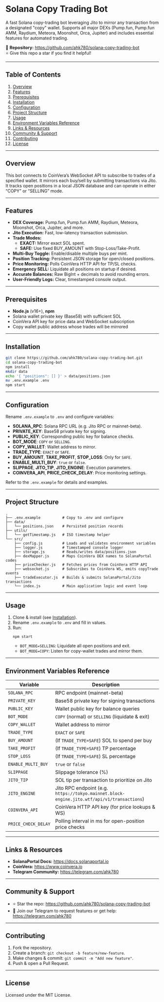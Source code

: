 # Solana Copy Trading Bot

A fast Solana copy-trading bot leveraging Jito to mirror any transaction from a designated "copy" wallet. Supports all major DEXs (Pump.fun, Pump.fun AMM, Raydium, Meteora, Moonshot, Orca, Jupiter) and includes essential features for automated trading.

🔗 **Repository:** https://github.com/ahk780/solana-copy-trading-bot  
⭐ Give this repo a star if you find it helpful!  

---

## Table of Contents

1. [Overview](#overview)  
2. [Features](#features)  
3. [Prerequisites](#prerequisites)  
4. [Installation](#installation)  
5. [Configuration](#configuration)  
6. [Project Structure](#project-structure)  
7. [Usage](#usage)  
8. [Environment Variables Reference](#environment-variables-reference)  
9. [Links & Resources](#links--resources)  
10. [Community & Support](#community--support)  
11. [Contributing](#contributing)  
12. [License](#license)  

---

## Overview

This bot connects to CoinVera’s WebSocket API to subscribe to trades of a specified wallet. It mirrors each buy/sell by submitting transactions via Jito. It tracks open positions in a local JSON database and can operate in either “COPY” or “SELLING” mode.

---

## Features

- **DEX Coverage:** Pump.fun, Pump.fun AMM, Raydium, Meteora, Moonshot, Orca, Jupiter, and more.  
- **Jito Execution:** Fast, low-latency transaction submission.  
- **Trade Modes:**  
  - **EXACT:** Mirror exact SOL spent.  
  - **SAFE:** Use fixed BUY_AMOUNT with Stop-Loss/Take-Profit.  
- **Multi-Buy Toggle:** Enable/disable multiple buys per mint.  
- **Position Tracking:** Persistent JSON storage for open/closed positions.  
- **Price Monitoring:** Polls CoinVera HTTP API for TP/SL checks.  
- **Emergency SELL:** Liquidate all positions on startup if desired.  
- **Accurate Balances:** Raw BigInt + decimals to avoid rounding errors.  
- **User-Friendly Logs:** Clear, timestamped console output.  

---

## Prerequisites

- **Node.js** (v16+), **npm**  
- Solana wallet private key (Base58) with sufficient SOL  
- CoinVera API key for price data and WebSocket subscription  
- Copy wallet public address whose trades will be mirrored  

---

## Installation

```bash
git clone https://github.com/ahk780/solana-copy-trading-bot.git
cd solana-copy-trading-bot
npm install
mkdir data
echo '{ "positions": [] }' > data/positions.json
mv .env.example .env
npm start
```

---

## Configuration

Rename `.env.example` to `.env` and configure variables:

- **SOLANA_RPC**: Solana RPC URL (e.g. Jito RPC or mainnet-beta).  
- **PRIVATE_KEY**: Base58 private key for signing.  
- **PUBLIC_KEY**: Corresponding public key for balance checks.  
- **BOT_MODE**: `COPY` or `SELLING`.  
- **COPY_WALLET**: Wallet address to mirror.  
- **TRADE_TYPE**: `EXACT` or `SAFE`.  
- **BUY_AMOUNT**, **TAKE_PROFIT**, **STOP_LOSS**: Only for `SAFE`.  
- **ENABLE_MULTI_BUY**: `true` or `false`.  
- **SLIPPAGE**, **JITO_TIP**, **JITO_ENGINE**: Execution parameters.  
- **COINVERA_API**, **PRICE_CHECK_DELAY**: Price monitoring settings.  

Refer to the `.env.example` for details and examples.  

---

## Project Structure

```
.
├── .env.example          # Copy to .env and configure
├── data/
│   └── positions.json    # Persisted position records
├── utils/
│   └── getTimestamp.js   # ISO timestamp helper
└── src/
    ├── config.js         # Loads and validates environment variables
    ├── logger.js         # Timestamped console logger
    ├── storage.js        # Reads/writes data/positions.json
    ├── dexMapper.js      # Maps CoinVera DEX names to SolanaPortal codes
    ├── priceChecker.js   # Fetches prices from CoinVera HTTP API
    ├── websocket.js      # Subscribes to CoinVera WS, emits copyTrade events
    ├── tradeExecutor.js  # Builds & submits SolanaPortal/Jito transactions
    └── index.js          # Main application logic and event loop
```

---

## Usage

1. Clone & install (see [Installation](#installation)).  
2. Rename `.env.example` to `.env` and fill in values.  
3. Run:  
   ```bash
   npm start
   ```  
   - `BOT_MODE=SELLING`: Liquidate all open positions and exit.  
   - `BOT_MODE=COPY`: Listen for copy-wallet trades and mirror them.  

---

## Environment Variables Reference

| Variable            | Description                                                                                   |
|---------------------|-----------------------------------------------------------------------------------------------|
| `SOLANA_RPC`        | RPC endpoint (mainnet-beta)                                                      |
| `PRIVATE_KEY`       | Base58 private key for signing transactions                                                   |
| `PUBLIC_KEY`        | Wallet public key for balance queries                                                          |
| `BOT_MODE`          | `COPY` (normal) or `SELLING` (liquidate & exit)                                                |
| `COPY_WALLET`       | Wallet address to mirror                                                                      |
| `TRADE_TYPE`        | `EXACT` or `SAFE`                                                                            |
| `BUY_AMOUNT`        | (If `TRADE_TYPE=SAFE`) SOL to spend per buy                                                     |
| `TAKE_PROFIT`       | (If `TRADE_TYPE=SAFE`) TP percentage                                                          |
| `STOP_LOSS`         | (If `TRADE_TYPE=SAFE`) SL percentage                                                          |
| `ENABLE_MULTI_BUY`  | `true` or `false`                                                                               |
| `SLIPPAGE`          | Slippage tolerance (%)                                                                         |
| `JITO_TIP`          | SOL tip per transaction to prioritize on Jito                                                   |
| `JITO_ENGINE`       | Jito RPC endpoint (e.g. `https://tokyo.mainnet.block-engine.jito.wtf/api/v1/transactions`) |
| `COINVERA_API`      | CoinVera HTTP API key (for price lookups & WS)                                                 |
| `PRICE_CHECK_DELAY` | Polling interval in ms for open-position price checks                                          |

---

## Links & Resources

- **SolanaPortal Docs:** https://docs.solanaportal.io  
- **CoinVera:** https://www.coinvera.io  
- **Telegram Community:** https://telegram.com/ahk780  

---

## Community & Support

- ⭐ Star the repo: https://github.com/ahk780/solana-copy-trading-bot  
- 💬 Join our Telegram to request features or get help:  
  https://telegram.com/ahk780  

---

## Contributing

1. Fork the repository.  
2. Create a branch: `git checkout -b feature/new-feature`.  
3. Make changes & commit: `git commit -m "Add new feature"`.  
4. Push & open a Pull Request.  

---

## License

Licensed under the MIT License.  